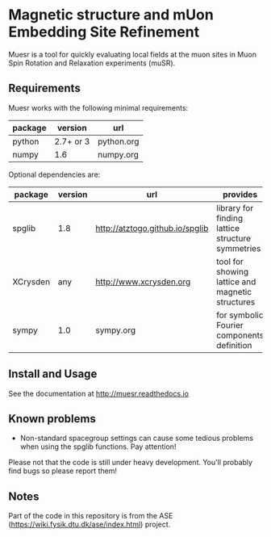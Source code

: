 Magnetic structure and mUon Embedding Site Refinement
=====================================================

Muesr is a tool for quickly evaluating local fields at the muon sites in Muon Spin Rotation and Relaxation experiments (muSR).

Requirements
------------

Muesr works with the following minimal requirements:

| package | version    | url        |
|---------|------------|------------|
| python  | 2.7+ or 3  | python.org |
| numpy   | 1.6        | numpy.org  |


Optional dependencies are:

| package  | version    | url        | provides |
|----------|------------|------------|----------|
| spglib   | 1.8        | http://atztogo.github.io/spglib |  library for finding lattice structure symmetries |
| XCrysden | any        | http://www.xcrysden.org | tool for showing lattice and magnetic structures |
| sympy    | 1.0        | sympy.org | for symbolic Fourier components definition |


Install and Usage
-----------------

See the documentation at http://muesr.readthedocs.io

Known problems
--------------

- Non-standard spacegroup settings can cause some tedious problems when 
  using the spglib functions. Pay attention!


Please not that the code is still under heavy development. 
You'll probably find bugs so please report them!

Notes
-----

Part of the code in this repository is from the ASE
(https://wiki.fysik.dtu.dk/ase/index.html) project. 
